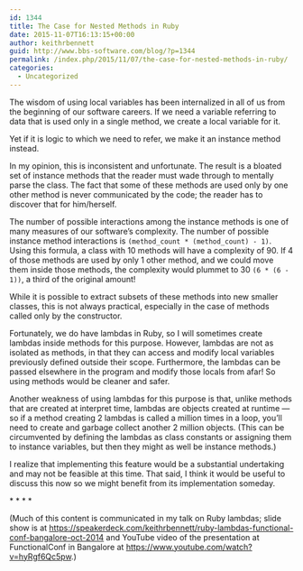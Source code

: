 ```yaml
---
id: 1344
title: The Case for Nested Methods in Ruby
date: 2015-11-07T16:13:15+00:00
author: keithrbennett
guid: http://www.bbs-software.com/blog/?p=1344
permalink: /index.php/2015/11/07/the-case-for-nested-methods-in-ruby/
categories:
  - Uncategorized
---
```

The wisdom of using local variables has been internalized in all of us 
from the beginning of our software careers. If we need a variable referring to data
that is used only in a single method, we create a local variable for it.

Yet if it is logic to which we need to refer, we make it an instance method instead.

In my opinion, this is inconsistent and unfortunate. The result is a bloated set of instance methods
that the reader must wade through to mentally parse the class. 
The fact that some of these methods are used only by one other method 
is never communicated by the code; the reader has to discover that for him/herself.

The number of possible interactions among the instance methods is one of many measures
of our software&#8217;s complexity. The number of possible instance method interactions
is `(method_count * (method_count) - 1)`. Using this formula, a class with 10 methods
will have a complexity of 90. If 4 of those methods are used by only 1 other method,
and we could move them inside those methods, the complexity would plummet 
to 30 `(6 * (6 - 1))`, a third of the original amount!

While it is possible to extract subsets of these methods into new smaller classes,
this is not always practical, especially in the case of methods called only by the constructor.

Fortunately, we do have lambdas in Ruby, so I will sometimes create lambdas inside methods
for this purpose. However, lambdas are not as isolated as methods, 
in that they can access and modify local variables previously defined outside their scope.
Furthermore, the lambdas can be passed elsewhere in the program and modify those locals 
from afar! So using methods would be cleaner and safer.

Another weakness of using lambdas for this purpose is that, unlike methods
that are created at interpret time, lambdas are objects created at runtime &#8212; 
so if a method creating 2 lambdas is called a million times in a loop, 
you&#8217;ll need to create and garbage collect another 2 million objects. 
(This can be circumvented by defining the lambdas as class constants or assigning them
to instance variables, but then they might as well be instance methods.)

I realize that implementing this feature would be a substantial undertaking 
and may not be feasible at this time. That said, I think it would be useful to discuss
this now so we might benefit from its implementation someday.

\* \* \* \*

(Much of this content is communicated in my talk on Ruby lambdas; slide show is at <https://speakerdeck.com/keithrbennett/ruby-lambdas-functional-conf-bangalore-oct-2014> and YouTube video of the presentation at FunctionalConf in Bangalore at <https://www.youtube.com/watch?v=hyRgf6Qc5pw>.)